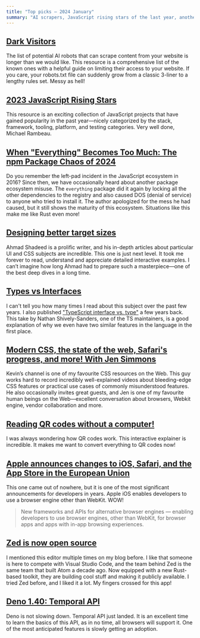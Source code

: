 ```yaml
---
title: "Top picks — 2024 January"
summary: "AI scrapers, JavaScript rising stars of the last year, another npm drama, a guide to better target sizes, anatomy of QR codes, Apple will non-webkit-based browsers, Zed is going open source, Temporal is slowly landing a more."
---
```


## [Dark Visitors](https://darkvisitors.com)

The list of potential AI robots that can scrape content from your website is longer than we would like. This resource is a comprehensive list of the known ones with a helpful guide on limiting their access to your website. If you care, your robots.txt file can suddenly grow from a classic 3-liner to a lengthy rules set. Messy as hell!

## [2023 JavaScript Rising Stars](https://risingstars.js.org/2023/en)

This resource is an exciting collection of JavaScript projects that have gained popularity in the past year—nicely categorized by the stack, framework, tooling, platform, and testing categories. Very well done, Michael Rambeau.

## [When "Everything" Becomes Too Much: The npm Package Chaos of 2024](https://socket.dev/blog/when-everything-becomes-too-much)

Do you remember the left-pad incident in the JavaScript ecosystem in 2016? Since then, we have occasionally heard about another package ecosystem misuse. The `everything` package did it again by locking all the other dependencies to the registry and also caused DOS (denial of service) to anyone who tried to install it. The author apologized for the mess he had caused, but it still shows the maturity of this ecosystem. Situations like this make me like Rust even more!

## [Designing better target sizes](https://ishadeed.com/article/target-size)

Ahmad Shadeed is a prolific writer, and his in-depth articles about particular UI and CSS subjects are incredible. This one is just next level. It took me forever to read, understand and appreciate detailed interactive examples. I can’t imagine how long Ahmad had to prepare such a masterpiece—one of the best deep dives in a long time.

## [Types vs Interfaces](https://shively-sanders.com/types-vs-interfaces.html)

I can't tell you how many times I read about this subject over the past few years. I also published ["TypeScript interface vs. type"](https://pawelgrzybek.com/typescript-interface-vs-type/) a few years back. This take by Nathan Shively-Sanders, one of the TS maintainers, is a good explanation of why we even have two similar features in the language in the first place.

## [Modern CSS, the state of the web, Safari's progress, and more! With Jen Simmons](https://youtu.be/nn3vYS_msc0)

Kevin’s channel is one of my favourite CSS resources on the Web. This guy works hard to record incredibly well-explained videos about bleeding-edge CSS features or practical use cases of commonly misunderstood features. He also occasionally invites great guests, and Jen is one of my favourite human beings on the Web—excellent conversation about browsers, Webkit engine, vendor collaboration and more.

## [Reading QR codes without a computer!](https://qr.blinry.org)

I was always wondering how QR codes work. This interactive explainer is incredible. It makes me want to convert everything to QR codes now!

## [Apple announces changes to iOS, Safari, and the App Store in the European Union](https://www.apple.com/newsroom/2024/01/apple-announces-changes-to-ios-safari-and-the-app-store-in-the-european-union/)

This one came out of nowhere, but it is one of the most significant announcements for developers in years. Apple iOS enables developers to use a browser engine other than WebKit. WOW!

> New frameworks and APIs for alternative browser engines — enabling developers to use browser engines, other than WebKit, for browser apps and apps with in-app browsing experiences.

## [Zed is now open source](https://zed.dev/blog/zed-is-now-open-source)

I mentioned this editor multiple times on my blog before. I like that someone is here to compete with Visual Studio Code, and the team behind Zed is the same team that built Atom a decade ago. Now equipped with a new Rust-based toolkit, they are building cool stuff and making it publicly available. I tried Zed before, and I liked it a lot. My fingers crossed for this app!

## [Deno 1.40: Temporal API](https://deno.com/blog/v1.40)

Deno is not slowing down. Temporal API just landed. It is an excellent time to learn the basics of this API, as in no time, all browsers will support it. One of the most anticipated features is slowly getting an adoption.
